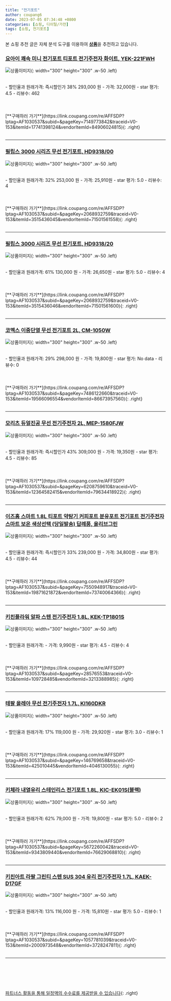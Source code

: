 ```yaml
---
title: "전기포트"
author: coupang6
date: 2023-07-05 07:34:48 +0800
categories: [쇼핑, 디이털/가전]
tags: [쇼핑, 전기포트]
---
```


본 쇼핑 추천 글은 자체 분석 도구를 이용하여 [**상품**](https://link.coupang.com/a/bao1ui)을 추천하고 있습니다.

### [요아이 쾌속 미니 전기포트 티포트 전기주전자 화이트, YEK-221FWH](https://link.coupang.com/re/AFFSDP?lptag=AF1030537&subid=&pageKey=7149773842&traceid=V0-153&itemId=17741398124&vendorItemId=84906024815)

![상품이미지](https://thumbnail7.coupangcdn.com/thumbnails/remote/230x230ex/image/retail/images/2415919149854278-da37102d-4095-47bf-b1c3-9442e8562de3.jpg){: width="300" height="300" .w-50 .left}


<br>
- 할인율과 원래가격: 즉시할인가 38%  293,000   원
- 가격: 32,000원
- star 평가: 4.5
- 리뷰수: 462
<br>
<br>
<br>
<br>
[**구매하러 가기**](https://link.coupang.com/re/AFFSDP?lptag=AF1030537&subid=&pageKey=7149773842&traceid=V0-153&itemId=17741398124&vendorItemId=84906024815){: .right}
<br>
<br>

---

### [필립스 3000 시리즈 무선 전기포트, HD9318/00](https://link.coupang.com/re/AFFSDP?lptag=AF1030537&subid=&pageKey=2068932759&traceid=V0-153&itemId=3515436045&vendorItemId=71501561558)

![상품이미지](https://thumbnail6.coupangcdn.com/thumbnails/remote/230x230ex/image/retail/images/2414698092178492-dd39ef0d-83ca-4d47-bba7-0a7cdd58f94b.jpg){: width="300" height="300" .w-50 .left}


<br>
- 할인율과 원래가격: 32%  253,000   원
- 가격: 25,910원
- star 평가: 5.0
- 리뷰수: 4
<br>
<br>
<br>
<br>
[**구매하러 가기**](https://link.coupang.com/re/AFFSDP?lptag=AF1030537&subid=&pageKey=2068932759&traceid=V0-153&itemId=3515436045&vendorItemId=71501561558){: .right}
<br>
<br>

---

### [필립스 3000 시리즈 무선 전기포트, HD9318/20](https://link.coupang.com/re/AFFSDP?lptag=AF1030537&subid=&pageKey=2068932759&traceid=V0-153&itemId=3515436046&vendorItemId=71501561600)

![상품이미지](https://thumbnail9.coupangcdn.com/thumbnails/remote/230x230ex/image/retail/images/550198729724681-d74616e4-4b66-415e-a649-9fb26a769bee.jpg){: width="300" height="300" .w-50 .left}


<br>
- 할인율과 원래가격: 61%  130,000   원
- 가격: 26,650원
- star 평가: 5.0
- 리뷰수: 4
<br>
<br>
<br>
<br>
[**구매하러 가기**](https://link.coupang.com/re/AFFSDP?lptag=AF1030537&subid=&pageKey=2068932759&traceid=V0-153&itemId=3515436046&vendorItemId=71501561600){: .right}
<br>
<br>

---

### [코멕스 이중단열 무선 전기포트 2L, CM-1050W](https://link.coupang.com/re/AFFSDP?lptag=AF1030537&subid=&pageKey=7486122660&traceid=V0-153&itemId=19566096554&vendorItemId=86673957560)

![상품이미지](https://thumbnail7.coupangcdn.com/thumbnails/remote/230x230ex/image/retail/images/2023/07/24/17/7/837db526-43b7-4d02-a110-9d74fe615dae.jpg){: width="300" height="300" .w-50 .left}


<br>
- 할인율과 원래가격: 29%  298,000   원
- 가격: 19,800원
- star 평가: No data
- 리뷰수: 0
<br>
<br>
<br>
<br>
[**구매하러 가기**](https://link.coupang.com/re/AFFSDP?lptag=AF1030537&subid=&pageKey=7486122660&traceid=V0-153&itemId=19566096554&vendorItemId=86673957560){: .right}
<br>
<br>

---

### [모리츠 듀얼진공 무선 전기주전자 2L, MEP-1580FJW](https://link.coupang.com/re/AFFSDP?lptag=AF1030537&subid=&pageKey=6208759610&traceid=V0-153&itemId=12364582415&vendorItemId=79634418922)

![상품이미지](https://thumbnail6.coupangcdn.com/thumbnails/remote/230x230ex/image/rs_quotation_api/mvwvzpxy/9770154d4241495eb7c77343e32bbc3a.jpg){: width="300" height="300" .w-50 .left}


<br>
- 할인율과 원래가격: 즉시할인가 43%  309,000   원
- 가격: 19,350원
- star 평가: 4.5
- 리뷰수: 85
<br>
<br>
<br>
<br>
[**구매하러 가기**](https://link.coupang.com/re/AFFSDP?lptag=AF1030537&subid=&pageKey=6208759610&traceid=V0-153&itemId=12364582415&vendorItemId=79634418922){: .right}
<br>
<br>

---

### [이즈홈 스마트 1.8L 티포트 약탕기 커피포트 분유포트 전기포트 전기주전자 스마트 보온 색상선택 (당일발송) 답례품, 올리브그린](https://link.coupang.com/re/AFFSDP?lptag=AF1030537&subid=&pageKey=7550948917&traceid=V0-153&itemId=19871621872&vendorItemId=73740064366)

![상품이미지](https://thumbnail10.coupangcdn.com/thumbnails/remote/230x230ex/image/vendor_inventory/b3e8/23eee7872c29920569d40bac913bc9fd9af24d438e42afd76db7c034a0f2.jpg){: width="300" height="300" .w-50 .left}


<br>
- 할인율과 원래가격: 즉시할인가 33%  239,000   원
- 가격: 34,800원
- star 평가: 4.5
- 리뷰수: 44
<br>
<br>
<br>
<br>
[**구매하러 가기**](https://link.coupang.com/re/AFFSDP?lptag=AF1030537&subid=&pageKey=7550948917&traceid=V0-153&itemId=19871621872&vendorItemId=73740064366){: .right}
<br>
<br>

---

### [키친플라워 알파 스텐 전기주전자 1.8L, KEK-TP1801S](https://link.coupang.com/re/AFFSDP?lptag=AF1030537&subid=&pageKey=28576553&traceid=V0-153&itemId=109728485&vendorItemId=3213388985)

![상품이미지](https://thumbnail8.coupangcdn.com/thumbnails/remote/230x230ex/image/retail/images/1933785405510765-4c24c3ad-6bbb-4faa-80dc-141162c18625.jpg){: width="300" height="300" .w-50 .left}


<br>
- 할인율과 원래가격: 
- 가격: 9,990원
- star 평가: 4.5
- 리뷰수: 4
<br>
<br>
<br>
<br>
[**구매하러 가기**](https://link.coupang.com/re/AFFSDP?lptag=AF1030537&subid=&pageKey=28576553&traceid=V0-153&itemId=109728485&vendorItemId=3213388985){: .right}
<br>
<br>

---

### [테팔 올레아 무선 전기주전자 1.7L, KI160DKR](https://link.coupang.com/re/AFFSDP?lptag=AF1030537&subid=&pageKey=146769658&traceid=V0-153&itemId=425010445&vendorItemId=4046130055)

![상품이미지](https://thumbnail9.coupangcdn.com/thumbnails/remote/230x230ex/image/retail/images/9099904144411458-bbad4318-7701-49cf-8e6b-2c6e1892d930.jpg){: width="300" height="300" .w-50 .left}


<br>
- 할인율과 원래가격: 17%  119,000   원
- 가격: 29,920원
- star 평가: 3.0
- 리뷰수: 1
<br>
<br>
<br>
<br>
[**구매하러 가기**](https://link.coupang.com/re/AFFSDP?lptag=AF1030537&subid=&pageKey=146769658&traceid=V0-153&itemId=425010445&vendorItemId=4046130055){: .right}
<br>
<br>

---

### [키체라 내열유리 스테인리스 전기포트 1.8L, KIC-EK01S(블랙)](https://link.coupang.com/re/AFFSDP?lptag=AF1030537&subid=&pageKey=5672260042&traceid=V0-153&itemId=9343809440&vendorItemId=76629068810)

![상품이미지](https://thumbnail6.coupangcdn.com/thumbnails/remote/230x230ex/image/retail/images/1496821921212373-f9cb69f1-b2de-445e-aba3-bbff37e10179.jpg){: width="300" height="300" .w-50 .left}


<br>
- 할인율과 원래가격: 62%  79,000   원
- 가격: 19,800원
- star 평가: 5.0
- 리뷰수: 2
<br>
<br>
<br>
<br>
[**구매하러 가기**](https://link.coupang.com/re/AFFSDP?lptag=AF1030537&subid=&pageKey=5672260042&traceid=V0-153&itemId=9343809440&vendorItemId=76629068810){: .right}
<br>
<br>

---

### [키친아트 라팔 그린티 스텐 SUS 304 유리 전기주전자 1.7L, KAEK-D17GF](https://link.coupang.com/re/AFFSDP?lptag=AF1030537&subid=&pageKey=1057781039&traceid=V0-153&itemId=2000973548&vendorItemId=3728247811)

![상품이미지](https://thumbnail10.coupangcdn.com/thumbnails/remote/230x230ex/image/retail/images/9117973862976589-a6fa0151-448b-45b3-865f-cb5792ff81f2.jpg){: width="300" height="300" .w-50 .left}


<br>
- 할인율과 원래가격: 13%  116,000   원
- 가격: 15,810원
- star 평가: 5.0
- 리뷰수: 1
<br>
<br>
<br>
<br>
[**구매하러 가기**](https://link.coupang.com/re/AFFSDP?lptag=AF1030537&subid=&pageKey=1057781039&traceid=V0-153&itemId=2000973548&vendorItemId=3728247811){: .right}
<br>
<br>

---
<br><br><br><br><br> [파트너스 활동을 통해 일정액의 수수료를 제공받을 수 있습니다](https://link.coupang.com/a/bao1ui){: .right}